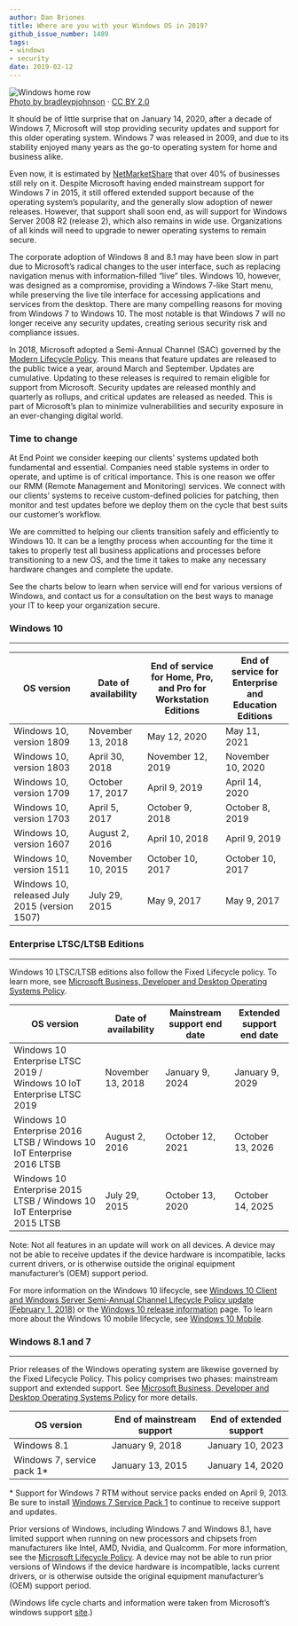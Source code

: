 ```yaml
---
author: Dan Briones
title: Where are you with your Windows OS in 2019?
github_issue_number: 1489
tags:
- windows
- security
date: 2019-02-12
---
```


<img src="/blog/2019/02/where-are-you-with-windows-2019/image-0.jpg" alt="Windows home row" /><br><a href="https://www.flickr.com/photos/bradleypjohnson/6139142250/">Photo by bradleypjohnson</a> · <a href="https://creativecommons.org/licenses/by/2.0/">CC BY 2.0</a>

It should be of little surprise that on January 14, 2020, after a decade of Windows&nbsp;7, Microsoft will stop providing security updates and support for this older operating system. Windows&nbsp;7 was released in 2009, and due to its stability enjoyed many years as the go-to operating system for home and business alike.

Even now, it is estimated by [NetMarketShare](https://netmarketshare.com/operating-system-market-share.aspx) that over 40% of businesses still rely on it. Despite Microsoft having ended mainstream support for Windows&nbsp;7 in 2015, it still offered extended support because of the operating system’s popularity, and the generally slow adoption of newer releases. However, that support shall soon end, as will support for Windows Server 2008 R2 (release 2), which also remains in wide use. Organizations of all kinds will need to upgrade to newer operating systems to remain secure.

The corporate adoption of Windows&nbsp;8 and 8.1 may have been slow in part due to Microsoft’s radical changes to the user interface, such as replacing navigation menus with information-​filled “live” tiles. Windows&nbsp;10, however, was designed as a compromise, providing a Windows&nbsp;7-​like Start menu, while preserving the live tile interface for accessing applications and services from the desktop. There are many compelling reasons for moving from Windows&nbsp;7 to Windows&nbsp;10. The most notable is that Windows&nbsp;7 will no longer receive any security updates, creating serious security risk and compliance issues.

In 2018, Microsoft adopted a Semi-​Annual Channel (SAC) governed by the [Modern Lifecycle Policy](https://support.microsoft.com/en-us/help/30881). This means that feature updates are released to the public twice a year, around March and September. Updates are cumulative. Updating to these releases is required to remain eligible for support from Microsoft. Security updates are released monthly and quarterly as rollups, and critical updates are released as needed. This is part of Microsoft’s plan to minimize vulnerabilities and security exposure in an ever-​changing digital world.

### Time to change

At End Point we consider keeping our clients’ systems updated both fundamental and essential. Companies need stable systems in order to operate, and uptime is of critical importance. This is one reason we offer our RMM (Remote Management and Monitoring) services. We connect with our clients’ systems to receive custom-​defined policies for patching, then monitor and test updates before we deploy them on the cycle that best suits our customer’s workflow.

We are committed to helping our clients transition safely and efficiently to Windows&nbsp;10. It can be a lengthy process when accounting for the time it takes to properly test all business applications and processes before transitioning to a new OS, and the time it takes to make any necessary hardware changes and complete the update.

See the charts below to learn when service will end for various versions of Windows, and contact us for a consultation on the best ways to manage your IT to keep your organization secure.

### Windows&nbsp;10

* * * * *

<div class="table-scroll">
<table>
<thead><tr><th>OS version</th><th>Date of availability</th><th>End of service for Home, Pro, and Pro for Workstation Editions</th><th>End of service for Enterprise and Education Editions</th></tr></thead><tbody>
 <tr><td>Windows&nbsp;10, version 1809</td><td>November 13, 2018</td><td>May 12, 2020</td><td>May 11, 2021</td></tr>
 <tr><td>Windows&nbsp;10, version 1803</td><td>April 30, 2018</td><td>November 12, 2019</td><td>November 10, 2020</td></tr>
 <tr><td>Windows&nbsp;10, version 1709</td><td>October 17, 2017</td><td>April 9, 2019</td><td>April 14, 2020</td></tr>
 <tr><td>Windows&nbsp;10, version 1703</td><td>April 5, 2017</td><td>October 9, 2018</td><td>October 8, 2019</td></tr>
 <tr><td>Windows&nbsp;10, version 1607</td><td>August 2, 2016</td><td>April 10, 2018</td><td>April 9, 2019</td></tr>
 <tr><td>Windows&nbsp;10, version 1511</td><td>November 10, 2015</td><td>October 10, 2017</td><td>October 10, 2017</td></tr>
 <tr><td>Windows&nbsp;10, released July 2015 (version 1507)</td><td>July 29, 2015</td><td>May 9, 2017</td><td>May 9, 2017</td></tr>
</tbody></table>
</div>

### Enterprise LTSC/​LTSB Editions

* * * * *

Windows&nbsp;10 LTSC/​LTSB editions also follow the Fixed Lifecycle policy. To learn more, see [Microsoft Business, Developer and Desktop Operating Systems Policy](https://support.microsoft.com/en-us/help/14085).

<div class="table-scroll">
<table>
<thead><tr><th>OS version</th><th>Date of availability</th><th>Mainstream support end date</th><th>Extended support end date</th></tr></thead><tbody>
 <tr><td>Windows&nbsp;10 Enterprise LTSC 2019 / Windows&nbsp;10 IoT Enterprise LTSC 2019</td><td>November 13, 2018</td><td>January 9, 2024</td><td>January 9, 2029</td></tr>
 <tr><td>Windows&nbsp;10 Enterprise 2016 LTSB / Windows&nbsp;10 IoT Enterprise 2016 LTSB</td><td>August 2, 2016</td><td>October 12, 2021</td><td>October 13, 2026</td></tr>
 <tr><td>Windows&nbsp;10 Enterprise 2015 LTSB / Windows&nbsp;10 IoT Enterprise 2015 LTSB</td><td>July 29, 2015</td><td>October 13, 2020</td><td>October 14, 2025</td></tr>
</tbody></table>
</div>

Note: Not all features in an update will work on all devices. A device may not be able to receive updates if the device hardware is incompatible, lacks current drivers, or is otherwise outside the original equipment manufacturer’s (OEM) support period.

For more information on the Windows&nbsp;10 lifecycle, see [Windows&nbsp;10 Client and Windows Server Semi-​Annual Channel Lifecycle Policy update (February 1, 2018)](https://support.microsoft.com/en-us/help/4076506) or the [Windows&nbsp;10 release information](https://technet.microsoft.com/windows/release-info.aspx) page. To learn more about the Windows&nbsp;10 mobile lifecycle, see [Windows&nbsp;10 Mobile](https://support.microsoft.com/lifecycle/search?alpha=Windows%2010%20Mobile).

### Windows&nbsp;8.1 and 7

* * * * *

Prior releases of the Windows operating system are likewise governed by the Fixed Lifecycle Policy. This policy comprises two phases: mainstream support and extended support. See [Microsoft Business, Developer and Desktop Operating Systems Policy](https://support.microsoft.com/en-us/help/14085) for more details.

<div class="table-scroll">
<table>
<thead><tr><th>OS version</th><th>End of mainstream support</th><th>End of extended support</th></tr></thead><tbody>
 <tr><td>Windows&nbsp;8.1</td><td>January 9, 2018</td><td>January 10, 2023</td></tr>
 <tr><td>Windows&nbsp;7, service pack 1*</td><td>January 13, 2015</td><td>January 14, 2020</td></tr>
</tbody></table>
</div>

\* Support for Windows&nbsp;7 RTM without service packs ended on April 9, 2013. Be sure to install [Windows&nbsp;7 Service Pack 1](https://support.microsoft.com/en-us/help/15090) to continue to receive support and updates.

Prior versions of Windows, including Windows&nbsp;7 and Windows&nbsp;8.1, have limited support when running on new processors and chipsets from manufacturers like Intel, AMD, Nvidia, and Qualcomm. For more information, see the [Microsoft Lifecycle Policy](http://go.microsoft.com/fwlink/p/?LinkId=722733). A device may not be able to run prior versions of Windows if the device hardware is incompatible, lacks current drivers, or is otherwise outside the original equipment manufacturer’s (OEM) support period.

(Windows life cycle charts and information were taken from Microsoft’s windows support [site](https://support.microsoft.com/en-us/help/13853/windows-lifecycle-fact-sheet).)
